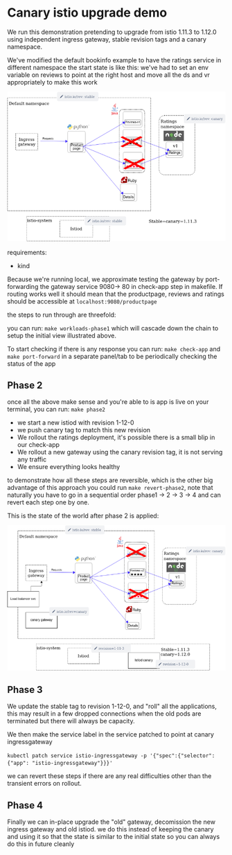 # Canary istio upgrade demo

We run this demonstration pretending to upgrade from istio 1.11.3 to 1.12.0 using 
independent ingress gateway, stable revision tags and a canary namespace.

We've modified the default bookinfo example to have the ratings service in different namespace
the start state is like this:
we've had to set an env variable on reviews to point at the right host and move all the ds and vr appropriately
to make this work

![bookinfo setup](bookinfo-ns-setup.png)

requirements:
- kind

Because we're running local, we approximate testing the gateway by port-forwarding the gateway service
9080-> 80 in check-app step in makefile. If routing works well it should mean that
the productpage, reviews and ratings should be accessible at `localhost:9080/productpage`

the steps to run through are threefold:

you can run:
`make workloads-phase1` which will cascade down the chain to setup the initial view illustrated above.

To start checking if there is any response you can run:
`make check-app` and `make port-forward` in a separate panel/tab to be periodically checking the status of the app

## Phase 2

once all the above make sense and you're able to is app is live on your terminal, you can run:
`make phase2`

- we start a new istiod with revision 1-12-0
- we push canary tag to match this new revision
- We rollout the ratings deployment, it's possible there is a small blip in our check-app
- We rollout a new gateway using the canary revision tag, it is not serving any traffic
- We ensure everything looks healthy

to demonstrate how all these steps are reversible, which is the other big advantage of this approach
you could run
`make revert-phase2`, note that naturally you have to go in a sequential order phase1 -> 2 -> 3 -> 4
and can revert each step one by one.

This is the state of the world after phase 2 is applied:

![bookinfo setup](bookinfo-phase2.png)


## Phase 3

We update the stable tag to revision 1-12-0, and "roll" all the applications,
this may result in a few dropped connections when the old pods are terminated but there will always be capacity.

We then make the service label in the service patched to point at canary ingressgateway

`kubectl patch service istio-ingressgateway -p '{"spec":{"selector":{"app": "istio-ingressgateway"}}}'`

we can revert these steps if there are any real difficulties other than the transient errors on rollout.

## Phase 4

Finally we can in-place upgrade the "old" gateway, decomission the new ingress gateway and old istiod.
we do this instead of keeping the canary and using it so that the state is similar to the initial state so 
you can always do this in future cleanly